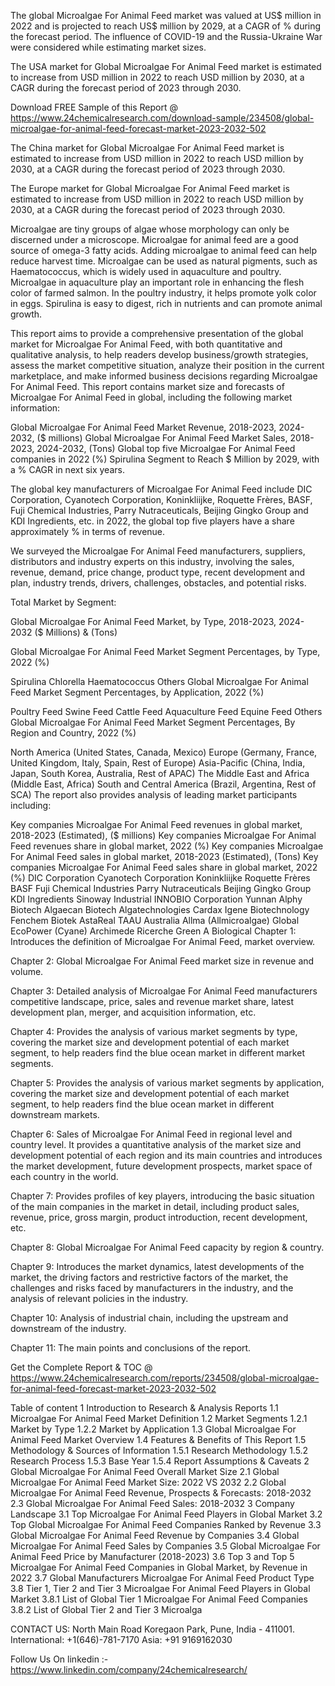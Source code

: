 The global Microalgae For Animal Feed market was valued at US$ million in 2022 and is projected to reach US$ million by 2029, at a CAGR of % during the forecast period. The influence of COVID-19 and the Russia-Ukraine War were considered while estimating market sizes.

The USA market for Global Microalgae For Animal Feed market is estimated to increase from USD million in 2022 to reach USD million by 2030, at a CAGR during the forecast period of 2023 through 2030.

Download FREE Sample of this Report @ https://www.24chemicalresearch.com/download-sample/234508/global-microalgae-for-animal-feed-forecast-market-2023-2032-502

The China market for Global Microalgae For Animal Feed  market is estimated to increase from USD million in 2022 to reach USD million by 2030, at a CAGR during the forecast period of 2023 through 2030.

The Europe market for Global Microalgae For Animal Feed  market is estimated to increase from USD million in 2022 to reach USD million by 2030, at a CAGR during the forecast period of 2023 through 2030.

Microalgae are tiny groups of algae whose morphology can only be discerned under a microscope. Microalgae for animal feed are a good source of omega-3 fatty acids. Adding microalgae to animal feed can help reduce harvest time. Microalgae can be used as natural pigments, such as Haematococcus, which is widely used in aquaculture and poultry. Microalgae in aquaculture play an important role in enhancing the flesh color of farmed salmon. In the poultry industry, it helps promote yolk color in eggs. Spirulina is easy to digest, rich in nutrients and can promote animal growth.

This report aims to provide a comprehensive presentation of the global market for Microalgae For Animal Feed, with both quantitative and qualitative analysis, to help readers develop business/growth strategies, assess the market competitive situation, analyze their position in the current marketplace, and make informed business decisions regarding Microalgae For Animal Feed. This report contains market size and forecasts of Microalgae For Animal Feed in global, including the following market information:

Global Microalgae For Animal Feed Market Revenue, 2018-2023, 2024-2032, ($ millions)
Global Microalgae For Animal Feed Market Sales, 2018-2023, 2024-2032, (Tons)
Global top five Microalgae For Animal Feed companies in 2022 (%)
Spirulina Segment to Reach $ Million by 2029, with a % CAGR in next six years.

The global key manufacturers of Microalgae For Animal Feed include DIC Corporation, Cyanotech Corporation, Koninkliijke, Roquette Frères, BASF, Fuji Chemical Industries, Parry Nutraceuticals, Beijing Gingko Group and KDI Ingredients, etc. in 2022, the global top five players have a share approximately % in terms of revenue.

We surveyed the Microalgae For Animal Feed manufacturers, suppliers, distributors and industry experts on this industry, involving the sales, revenue, demand, price change, product type, recent development and plan, industry trends, drivers, challenges, obstacles, and potential risks.

Total Market by Segment:

Global Microalgae For Animal Feed Market, by Type, 2018-2023, 2024-2032 ($ Millions) & (Tons)

Global Microalgae For Animal Feed Market Segment Percentages, by Type, 2022 (%)

Spirulina
Chlorella
Haematococcus
Others
Global Microalgae For Animal Feed Market Segment Percentages, by Application, 2022 (%)

Poultry Feed
Swine Feed
Cattle Feed
Aquaculture Feed
Equine Feed
Others
Global Microalgae For Animal Feed Market Segment Percentages, By Region and Country, 2022 (%)

North America (United States, Canada, Mexico)
Europe (Germany, France, United Kingdom, Italy, Spain, Rest of Europe)
Asia-Pacific (China, India, Japan, South Korea, Australia, Rest of APAC)
The Middle East and Africa (Middle East, Africa)
South and Central America (Brazil, Argentina, Rest of SCA)
The report also provides analysis of leading market participants including:

Key companies Microalgae For Animal Feed revenues in global market, 2018-2023 (Estimated), ($ millions)
Key companies Microalgae For Animal Feed revenues share in global market, 2022 (%)
Key companies Microalgae For Animal Feed sales in global market, 2018-2023 (Estimated), (Tons)
Key companies Microalgae For Animal Feed sales share in global market, 2022 (%)
DIC Corporation
Cyanotech Corporation
Koninkliijke
Roquette Frères
BASF
Fuji Chemical Industries
Parry Nutraceuticals
Beijing Gingko Group
KDI Ingredients
Sinoway Industrial
INNOBIO Corporation
Yunnan Alphy Biotech
Algaecan Biotech
Algatechnologies
Cardax
Igene Biotechnology
Fenchem Biotek
AstaReal
TAAU Australia
Allma (Allmicroalgae)
Global EcoPower (Cyane)
Archimede Ricerche
Green A Biological
Chapter 1: Introduces the definition of Microalgae For Animal Feed, market overview.

Chapter 2: Global Microalgae For Animal Feed market size in revenue and volume.

Chapter 3: Detailed analysis of Microalgae For Animal Feed manufacturers competitive landscape, price, sales and revenue market share, latest development plan, merger, and acquisition information, etc.

Chapter 4: Provides the analysis of various market segments by type, covering the market size and development potential of each market segment, to help readers find the blue ocean market in different market segments.

Chapter 5: Provides the analysis of various market segments by application, covering the market size and development potential of each market segment, to help readers find the blue ocean market in different downstream markets.

Chapter 6: Sales of Microalgae For Animal Feed in regional level and country level. It provides a quantitative analysis of the market size and development potential of each region and its main countries and introduces the market development, future development prospects, market space of each country in the world.

Chapter 7: Provides profiles of key players, introducing the basic situation of the main companies in the market in detail, including product sales, revenue, price, gross margin, product introduction, recent development, etc.

Chapter 8: Global Microalgae For Animal Feed capacity by region & country.

Chapter 9: Introduces the market dynamics, latest developments of the market, the driving factors and restrictive factors of the market, the challenges and risks faced by manufacturers in the industry, and the analysis of relevant policies in the industry.

Chapter 10: Analysis of industrial chain, including the upstream and downstream of the industry.

Chapter 11: The main points and conclusions of the report.

Get the Complete Report & TOC @ https://www.24chemicalresearch.com/reports/234508/global-microalgae-for-animal-feed-forecast-market-2023-2032-502

Table of content
1 Introduction to Research & Analysis Reports
1.1 Microalgae For Animal Feed Market Definition
1.2 Market Segments
1.2.1 Market by Type
1.2.2 Market by Application
1.3 Global Microalgae For Animal Feed Market Overview
1.4 Features & Benefits of This Report
1.5 Methodology & Sources of Information
1.5.1 Research Methodology
1.5.2 Research Process
1.5.3 Base Year
1.5.4 Report Assumptions & Caveats
2 Global Microalgae For Animal Feed Overall Market Size
2.1 Global Microalgae For Animal Feed Market Size: 2022 VS 2032
2.2 Global Microalgae For Animal Feed Revenue, Prospects & Forecasts: 2018-2032
2.3 Global Microalgae For Animal Feed Sales: 2018-2032
3 Company Landscape
3.1 Top Microalgae For Animal Feed Players in Global Market
3.2 Top Global Microalgae For Animal Feed Companies Ranked by Revenue
3.3 Global Microalgae For Animal Feed Revenue by Companies
3.4 Global Microalgae For Animal Feed Sales by Companies
3.5 Global Microalgae For Animal Feed Price by Manufacturer (2018-2023)
3.6 Top 3 and Top 5 Microalgae For Animal Feed Companies in Global Market, by Revenue in 2022
3.7 Global Manufacturers Microalgae For Animal Feed Product Type
3.8 Tier 1, Tier 2 and Tier 3 Microalgae For Animal Feed Players in Global Market
3.8.1 List of Global Tier 1 Microalgae For Animal Feed Companies
3.8.2 List of Global Tier 2 and Tier 3 Microalga

CONTACT US:
North Main Road Koregaon Park, Pune, India - 411001.
International: +1(646)-781-7170
Asia: +91 9169162030

Follow Us On linkedin :- https://www.linkedin.com/company/24chemicalresearch/
